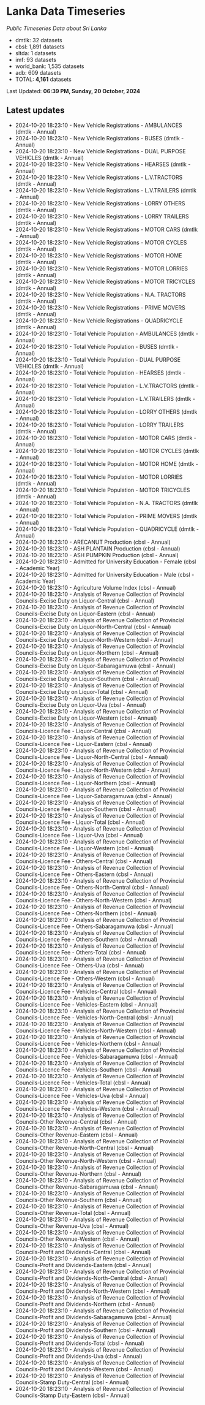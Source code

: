 # Lanka Data Timeseries
*Public Timeseries Data about Sri Lanka*

* dmtlk: 32 datasets
* cbsl: 1,891 datasets
* sltda: 1 datasets
* imf: 93 datasets
* world_bank: 1,535 datasets
* adb: 609 datasets
* TOTAL: **4,161** datasets

Last Updated: **06:39 PM, Sunday, 20 October, 2024**

## Latest updates

* 2024-10-20 18:23:10 - New Vehicle Registrations - AMBULANCES (dmtlk - Annual)
* 2024-10-20 18:23:10 - New Vehicle Registrations - BUSES (dmtlk - Annual)
* 2024-10-20 18:23:10 - New Vehicle Registrations - DUAL PURPOSE VEHICLES (dmtlk - Annual)
* 2024-10-20 18:23:10 - New Vehicle Registrations - HEARSES (dmtlk - Annual)
* 2024-10-20 18:23:10 - New Vehicle Registrations - L.V.TRACTORS (dmtlk - Annual)
* 2024-10-20 18:23:10 - New Vehicle Registrations - L.V.TRAILERS (dmtlk - Annual)
* 2024-10-20 18:23:10 - New Vehicle Registrations - LORRY OTHERS (dmtlk - Annual)
* 2024-10-20 18:23:10 - New Vehicle Registrations - LORRY TRAILERS (dmtlk - Annual)
* 2024-10-20 18:23:10 - New Vehicle Registrations - MOTOR CARS (dmtlk - Annual)
* 2024-10-20 18:23:10 - New Vehicle Registrations - MOTOR CYCLES (dmtlk - Annual)
* 2024-10-20 18:23:10 - New Vehicle Registrations - MOTOR HOME (dmtlk - Annual)
* 2024-10-20 18:23:10 - New Vehicle Registrations - MOTOR LORRIES (dmtlk - Annual)
* 2024-10-20 18:23:10 - New Vehicle Registrations - MOTOR TRICYCLES (dmtlk - Annual)
* 2024-10-20 18:23:10 - New Vehicle Registrations - N.A. TRACTORS (dmtlk - Annual)
* 2024-10-20 18:23:10 - New Vehicle Registrations - PRIME MOVERS (dmtlk - Annual)
* 2024-10-20 18:23:10 - New Vehicle Registrations - QUADRICYCLE (dmtlk - Annual)
* 2024-10-20 18:23:10 - Total Vehicle Population - AMBULANCES (dmtlk - Annual)
* 2024-10-20 18:23:10 - Total Vehicle Population - BUSES (dmtlk - Annual)
* 2024-10-20 18:23:10 - Total Vehicle Population - DUAL PURPOSE VEHICLES (dmtlk - Annual)
* 2024-10-20 18:23:10 - Total Vehicle Population - HEARSES (dmtlk - Annual)
* 2024-10-20 18:23:10 - Total Vehicle Population - L.V.TRACTORS (dmtlk - Annual)
* 2024-10-20 18:23:10 - Total Vehicle Population - L.V.TRAILERS (dmtlk - Annual)
* 2024-10-20 18:23:10 - Total Vehicle Population - LORRY OTHERS (dmtlk - Annual)
* 2024-10-20 18:23:10 - Total Vehicle Population - LORRY TRAILERS (dmtlk - Annual)
* 2024-10-20 18:23:10 - Total Vehicle Population - MOTOR CARS (dmtlk - Annual)
* 2024-10-20 18:23:10 - Total Vehicle Population - MOTOR CYCLES (dmtlk - Annual)
* 2024-10-20 18:23:10 - Total Vehicle Population - MOTOR HOME (dmtlk - Annual)
* 2024-10-20 18:23:10 - Total Vehicle Population - MOTOR LORRIES (dmtlk - Annual)
* 2024-10-20 18:23:10 - Total Vehicle Population - MOTOR TRICYCLES (dmtlk - Annual)
* 2024-10-20 18:23:10 - Total Vehicle Population - N.A. TRACTORS (dmtlk - Annual)
* 2024-10-20 18:23:10 - Total Vehicle Population - PRIME MOVERS (dmtlk - Annual)
* 2024-10-20 18:23:10 - Total Vehicle Population - QUADRICYCLE (dmtlk - Annual)
* 2024-10-20 18:23:10 - ARECANUT Production (cbsl - Annual)
* 2024-10-20 18:23:10 - ASH PLANTAIN Production (cbsl - Annual)
* 2024-10-20 18:23:10 - ASH PUMPKIN Production (cbsl - Annual)
* 2024-10-20 18:23:10 - Admitted for University Education - Female (cbsl - Academic Year)
* 2024-10-20 18:23:10 - Admitted for University Education - Male (cbsl - Academic Year)
* 2024-10-20 18:23:10 - Agriculture Volume Index (cbsl - Annual)
* 2024-10-20 18:23:10 - Analysis of Revenue Collection of Provincial Councils-Excise Duty on Liquor-Central (cbsl - Annual)
* 2024-10-20 18:23:10 - Analysis of Revenue Collection of Provincial Councils-Excise Duty on Liquor-Eastern (cbsl - Annual)
* 2024-10-20 18:23:10 - Analysis of Revenue Collection of Provincial Councils-Excise Duty on Liquor-North-Central (cbsl - Annual)
* 2024-10-20 18:23:10 - Analysis of Revenue Collection of Provincial Councils-Excise Duty on Liquor-North-Western (cbsl - Annual)
* 2024-10-20 18:23:10 - Analysis of Revenue Collection of Provincial Councils-Excise Duty on Liquor-Northern (cbsl - Annual)
* 2024-10-20 18:23:10 - Analysis of Revenue Collection of Provincial Councils-Excise Duty on Liquor-Sabaragamuwa (cbsl - Annual)
* 2024-10-20 18:23:10 - Analysis of Revenue Collection of Provincial Councils-Excise Duty on Liquor-Southern (cbsl - Annual)
* 2024-10-20 18:23:10 - Analysis of Revenue Collection of Provincial Councils-Excise Duty on Liquor-Total (cbsl - Annual)
* 2024-10-20 18:23:10 - Analysis of Revenue Collection of Provincial Councils-Excise Duty on Liquor-Uva (cbsl - Annual)
* 2024-10-20 18:23:10 - Analysis of Revenue Collection of Provincial Councils-Excise Duty on Liquor-Western (cbsl - Annual)
* 2024-10-20 18:23:10 - Analysis of Revenue Collection of Provincial Councils-Licence Fee - Liquor-Central (cbsl - Annual)
* 2024-10-20 18:23:10 - Analysis of Revenue Collection of Provincial Councils-Licence Fee - Liquor-Eastern (cbsl - Annual)
* 2024-10-20 18:23:10 - Analysis of Revenue Collection of Provincial Councils-Licence Fee - Liquor-North-Central (cbsl - Annual)
* 2024-10-20 18:23:10 - Analysis of Revenue Collection of Provincial Councils-Licence Fee - Liquor-North-Western (cbsl - Annual)
* 2024-10-20 18:23:10 - Analysis of Revenue Collection of Provincial Councils-Licence Fee - Liquor-Northern (cbsl - Annual)
* 2024-10-20 18:23:10 - Analysis of Revenue Collection of Provincial Councils-Licence Fee - Liquor-Sabaragamuwa (cbsl - Annual)
* 2024-10-20 18:23:10 - Analysis of Revenue Collection of Provincial Councils-Licence Fee - Liquor-Southern (cbsl - Annual)
* 2024-10-20 18:23:10 - Analysis of Revenue Collection of Provincial Councils-Licence Fee - Liquor-Total (cbsl - Annual)
* 2024-10-20 18:23:10 - Analysis of Revenue Collection of Provincial Councils-Licence Fee - Liquor-Uva (cbsl - Annual)
* 2024-10-20 18:23:10 - Analysis of Revenue Collection of Provincial Councils-Licence Fee - Liquor-Western (cbsl - Annual)
* 2024-10-20 18:23:10 - Analysis of Revenue Collection of Provincial Councils-Licence Fee - Others-Central (cbsl - Annual)
* 2024-10-20 18:23:10 - Analysis of Revenue Collection of Provincial Councils-Licence Fee - Others-Eastern (cbsl - Annual)
* 2024-10-20 18:23:10 - Analysis of Revenue Collection of Provincial Councils-Licence Fee - Others-North-Central (cbsl - Annual)
* 2024-10-20 18:23:10 - Analysis of Revenue Collection of Provincial Councils-Licence Fee - Others-North-Western (cbsl - Annual)
* 2024-10-20 18:23:10 - Analysis of Revenue Collection of Provincial Councils-Licence Fee - Others-Northern (cbsl - Annual)
* 2024-10-20 18:23:10 - Analysis of Revenue Collection of Provincial Councils-Licence Fee - Others-Sabaragamuwa (cbsl - Annual)
* 2024-10-20 18:23:10 - Analysis of Revenue Collection of Provincial Councils-Licence Fee - Others-Southern (cbsl - Annual)
* 2024-10-20 18:23:10 - Analysis of Revenue Collection of Provincial Councils-Licence Fee - Others-Total (cbsl - Annual)
* 2024-10-20 18:23:10 - Analysis of Revenue Collection of Provincial Councils-Licence Fee - Others-Uva (cbsl - Annual)
* 2024-10-20 18:23:10 - Analysis of Revenue Collection of Provincial Councils-Licence Fee - Others-Western (cbsl - Annual)
* 2024-10-20 18:23:10 - Analysis of Revenue Collection of Provincial Councils-Licence Fee - Vehicles-Central (cbsl - Annual)
* 2024-10-20 18:23:10 - Analysis of Revenue Collection of Provincial Councils-Licence Fee - Vehicles-Eastern (cbsl - Annual)
* 2024-10-20 18:23:10 - Analysis of Revenue Collection of Provincial Councils-Licence Fee - Vehicles-North-Central (cbsl - Annual)
* 2024-10-20 18:23:10 - Analysis of Revenue Collection of Provincial Councils-Licence Fee - Vehicles-North-Western (cbsl - Annual)
* 2024-10-20 18:23:10 - Analysis of Revenue Collection of Provincial Councils-Licence Fee - Vehicles-Northern (cbsl - Annual)
* 2024-10-20 18:23:10 - Analysis of Revenue Collection of Provincial Councils-Licence Fee - Vehicles-Sabaragamuwa (cbsl - Annual)
* 2024-10-20 18:23:10 - Analysis of Revenue Collection of Provincial Councils-Licence Fee - Vehicles-Southern (cbsl - Annual)
* 2024-10-20 18:23:10 - Analysis of Revenue Collection of Provincial Councils-Licence Fee - Vehicles-Total (cbsl - Annual)
* 2024-10-20 18:23:10 - Analysis of Revenue Collection of Provincial Councils-Licence Fee - Vehicles-Uva (cbsl - Annual)
* 2024-10-20 18:23:10 - Analysis of Revenue Collection of Provincial Councils-Licence Fee - Vehicles-Western (cbsl - Annual)
* 2024-10-20 18:23:10 - Analysis of Revenue Collection of Provincial Councils-Other Revenue-Central (cbsl - Annual)
* 2024-10-20 18:23:10 - Analysis of Revenue Collection of Provincial Councils-Other Revenue-Eastern (cbsl - Annual)
* 2024-10-20 18:23:10 - Analysis of Revenue Collection of Provincial Councils-Other Revenue-North-Central (cbsl - Annual)
* 2024-10-20 18:23:10 - Analysis of Revenue Collection of Provincial Councils-Other Revenue-North-Western (cbsl - Annual)
* 2024-10-20 18:23:10 - Analysis of Revenue Collection of Provincial Councils-Other Revenue-Northern (cbsl - Annual)
* 2024-10-20 18:23:10 - Analysis of Revenue Collection of Provincial Councils-Other Revenue-Sabaragamuwa (cbsl - Annual)
* 2024-10-20 18:23:10 - Analysis of Revenue Collection of Provincial Councils-Other Revenue-Southern (cbsl - Annual)
* 2024-10-20 18:23:10 - Analysis of Revenue Collection of Provincial Councils-Other Revenue-Total (cbsl - Annual)
* 2024-10-20 18:23:10 - Analysis of Revenue Collection of Provincial Councils-Other Revenue-Uva (cbsl - Annual)
* 2024-10-20 18:23:10 - Analysis of Revenue Collection of Provincial Councils-Other Revenue-Western (cbsl - Annual)
* 2024-10-20 18:23:10 - Analysis of Revenue Collection of Provincial Councils-Profit and Dividends-Central (cbsl - Annual)
* 2024-10-20 18:23:10 - Analysis of Revenue Collection of Provincial Councils-Profit and Dividends-Eastern (cbsl - Annual)
* 2024-10-20 18:23:10 - Analysis of Revenue Collection of Provincial Councils-Profit and Dividends-North-Central (cbsl - Annual)
* 2024-10-20 18:23:10 - Analysis of Revenue Collection of Provincial Councils-Profit and Dividends-North-Western (cbsl - Annual)
* 2024-10-20 18:23:10 - Analysis of Revenue Collection of Provincial Councils-Profit and Dividends-Northern (cbsl - Annual)
* 2024-10-20 18:23:10 - Analysis of Revenue Collection of Provincial Councils-Profit and Dividends-Sabaragamuwa (cbsl - Annual)
* 2024-10-20 18:23:10 - Analysis of Revenue Collection of Provincial Councils-Profit and Dividends-Southern (cbsl - Annual)
* 2024-10-20 18:23:10 - Analysis of Revenue Collection of Provincial Councils-Profit and Dividends-Total (cbsl - Annual)
* 2024-10-20 18:23:10 - Analysis of Revenue Collection of Provincial Councils-Profit and Dividends-Uva (cbsl - Annual)
* 2024-10-20 18:23:10 - Analysis of Revenue Collection of Provincial Councils-Profit and Dividends-Western (cbsl - Annual)
* 2024-10-20 18:23:10 - Analysis of Revenue Collection of Provincial Councils-Stamp Duty-Central (cbsl - Annual)
* 2024-10-20 18:23:10 - Analysis of Revenue Collection of Provincial Councils-Stamp Duty-Eastern (cbsl - Annual)